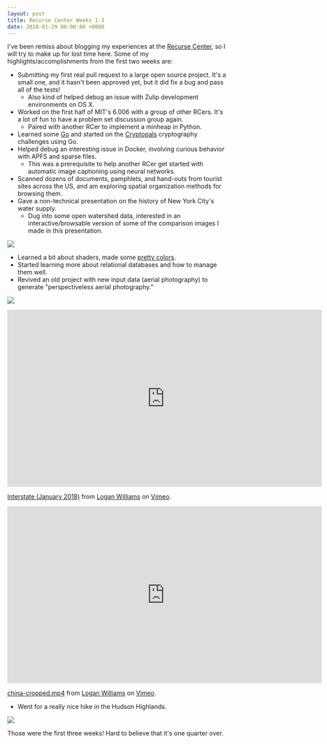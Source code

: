 ```yaml
---
layout: post
title: Recurse Center Weeks 1-3
date: 2018-01-29 00:00:00 +0000
---
```

I've been remiss about blogging my experiences at the [Recurse Center](https://www.recurse.com/), so I will try to make up for lost time here. Some of my highlights/accomplishments from the first two weeks are:

* Submitting my first real pull request to a large open source project. It's a small one, and it hasn't been approved yet, but it did fix a bug and pass all of the tests!
  * Also kind of helped debug an issue with Zulip development environments on OS X.
* Worked on the first half of MIT's 6.006 with a group of other RCers. It's a lot of fun to have a problem set discussion group again.
  * Paired with another RCer to implement a minheap in Python.
* Learned some [Go](http:/golang.org) and started on the [Cryptopals](http://cryptopals.com/) cryptography challenges using Go.
* Helped debug an interesting issue in Docker, involving curious behavior with APFS and sparse files.
  * This was a prerequisite to help another RCer get started with automatic image captioning using neural networks.
* Scanned dozens of documents, pamphlets, and hand-outs from tourist sites across the US, and am exploring spatial organization methods for browsing them.
* Gave a non-technical presentation on the history of New York City's water supply.
  * Dug into some open watershed data, interested in an interactive/browsable version of some of the comparison images I made in this presentation.

![](/uploads/2018/01/29/water.png)

* Learned a bit about shaders, made some [pretty colors](http://player.thebookofshaders.com/?log=180128040341).
* Started learning more about relational databases and how to manage them well.
* Revived an old project with new input data (aerial photography) to generate "perspectiveless aerial photography."

![](/uploads/2018/01/29/perspectiveless.png)

<iframe src="https://player.vimeo.com/video/252461401" width="720" height="405" frameborder="0" webkitallowfullscreen mozallowfullscreen allowfullscreen></iframe>
<p><a href="https://vimeo.com/252461401">Interstate (January 2018)</a> from <a href="https://vimeo.com/user12334027">Logan Williams</a> on <a href="https://vimeo.com">Vimeo</a>.</p>

<iframe src="https://player.vimeo.com/video/252725784" width="720" height="405" frameborder="0" webkitallowfullscreen mozallowfullscreen allowfullscreen></iframe>
<p><a href="https://vimeo.com/252725784">china-cropped.mp4</a> from <a href="https://vimeo.com/user12334027">Logan Williams</a> on <a href="https://vimeo.com">Vimeo</a>.</p>

* Went for a really nice hike in the Hudson Highlands.

![](/uploads/2018/01/29/DSCF5166.jpg)

Those were the first three weeks! Hard to believe that it's one quarter over.